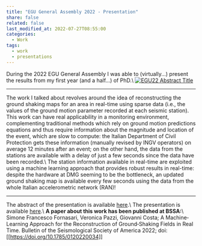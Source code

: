 ```yaml
---
title: "EGU General Assembly 2022 - Presentation"
share: false
related: false
last_modified_at: 2022-07-27T08:55:00
categories:
  - Work
tags:
  - work
  - presentations
---
```


During the 2022 EGU General Assembly I was able to (virtually...) present the results from my first year (and a half...) of PhD.\\
<a href="https://doi.org/10.5194/egusphere-egu22-2673" rel="some text">![EGU22 Abstract Title](/assets/img/egu22.PNG "EGU22 Abstract Title")</a>

---

The work I talked about revolves around the idea of reconstructing the ground shaking maps for an area in real-time using sparse data (i.e., the values of the ground motion parameter recorded at each seismic station).
This work can have real applicability in a monitoring environment, complementing traditional methods which rely on ground motion predictions equations and thus require information about the magnitude and location of the event, which are slow to compute: the Italian Department of Civil Protection gets these information (manually revised by INGV operators) on average 12 minutes after an event; on the other hand, the data from the stations are available with a delay of just a few seconds since the data have been  recorded.\\
The station information available in real-time are exploited using a machine learning approach that provides robust results in real-time: despite the hardware at DMG seeming to be the bottleneck, an updated ground shaking map is available every few seconds using the data from the whole Italian accelerometric network (RAN)!

---

The abstract of the presentation  is available [here](https://doi.org/10.5194/egusphere-egu22-2673).\\
The presentation is available [here](https://sffornasari.github.io/presentations/egu22/).\\
**A paper about this work has been published at BSSA:**\\
Simone Francesco Fornasari, Veronica Pazzi, Giovanni Costa; A Machine‐Learning Approach for the Reconstruction of Ground‐Shaking Fields in Real Time. Bulletin of the Seismological Society of America 2022; doi: [[https://doi.org/10.1785/0120220034]]


